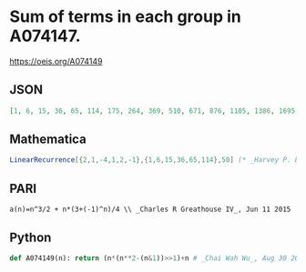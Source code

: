 # Sum of terms in each group in A074147\.
https://oeis.org/A074149
## JSON
```JSON
[1, 6, 15, 36, 65, 114, 175, 264, 369, 510, 671, 876, 1105, 1386, 1695, 2064, 2465, 2934, 3439, 4020, 4641, 5346, 6095, 6936, 7825, 8814, 9855, 11004, 12209, 13530, 14911, 16416, 17985, 19686, 21455, 23364, 25345, 27474, 29679, 32040, 34481, 37086]
```
## Mathematica
```Mathematica
LinearRecurrence[{2,1,-4,1,2,-1},{1,6,15,36,65,114},50] (* _Harvey P. Dale_, Jun 22 2016 *)
```
## PARI
```PARI
a(n)=n^3/2 + n*(3+(-1)^n)/4 \\ _Charles R Greathouse IV_, Jun 11 2015
```
## Python
```Python
def A074149(n): return (n*(n**2-(n&1))>>1)+n # _Chai Wah Wu_, Aug 30 2022
```
